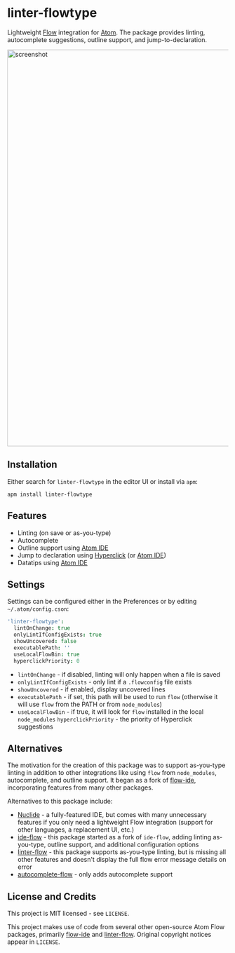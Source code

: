 # linter-flowtype

Lightweight [Flow](https://flow.org/) integration for [Atom](https://atom.io/).  The package provides linting, autocomplete suggestions, outline support, and jump-to-declaration.

<img width="905" alt="screenshot" align="center" src="https://user-images.githubusercontent.com/130874/32974755-4dac4892-cbc6-11e7-9d32-8ac348327a09.png">

## Installation

Either search for `linter-flowtype` in the editor UI or install via `apm`:

```
apm install linter-flowtype
```

## Features

- Linting (on save or as-you-type)
- Autocomplete
- Outline support using [Atom IDE](https://github.com/facebook-atom/atom-ide-ui)
- Jump to declaration using [Hyperclick](https://github.com/facebook-atom/hyperclick) (or [Atom IDE](https://github.com/facebook-atom/atom-ide-ui))
- Datatips using [Atom IDE](https://github.com/facebook-atom/atom-ide-ui)

## Settings

Settings can be configured either in the Preferences or by editing `~/.atom/config.cson`:

```cson
'linter-flowtype':
  lintOnChange: true
  onlyLintIfConfigExists: true
  showUncovered: false
  executablePath: ''
  useLocalFlowBin: true
  hyperclickPriority: 0
```

- `lintOnChange` - if disabled, linting will only happen when a file is saved
- `onlyLintIfConfigExists` - only lint if a `.flowconfig` file exists
- `showUncovered` - if enabled, display uncovered lines
- `executablePath` - if set, this path will be used to run `flow` (otherwise it will use `flow` from the PATH or from `node_modules`)
- `useLocalFlowBin` - if true, it will look for `flow` installed in the local `node_modules`
`hyperclickPriority` - the priority of Hyperclick suggestions

## Alternatives

The motivation for the creation of this package was to support as-you-type linting in addition to other integrations like using `flow` from `node_modules`, autocomplete, and outline support.  It began as a fork of [flow-ide](https://github.com/steelbrain/flow-ide), incorporating features from many other packages.

Alternatives to this package include:

- [Nuclide](https://nuclide.io/) - a fully-featured IDE, but comes with many unnecessary features if you only need a lightweight Flow integration (support for other languages, a replacement UI, etc.)
- [ide-flow](https://github.com/steelbrain/flow-ide) - this package started as a fork of `ide-flow`, adding linting as-you-type, outline support, and additional configuration options
- [linter-flow](https://github.com/AtomLinter/linter-flow) - this package supports as-you-type linting, but is missing all other features and doesn't display the full flow error message details on error
- [autocomplete-flow](https://github.com/nmn/autocomplete-flow) - only adds autocomplete support

## License and Credits

This project is MIT licensed - see `LICENSE`.

This project makes use of code from several other open-source Atom Flow packages, primarily [flow-ide](https://github.com/steelbrain/flow-ide) and [linter-flow](https://github.com/AtomLinter/linter-flow).  Original copyright notices appear in `LICENSE`.
